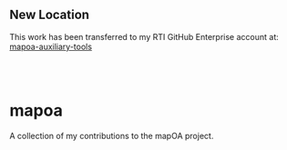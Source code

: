 ## New Location
This work has been transferred to my RTI GitHub Enterprise account at: [mapoa-auxiliary-tools](https://github.com/rti-international/mapoa-auxiliary-tools)


<br><br>
# mapoa

A collection of my contributions to the mapOA project.
